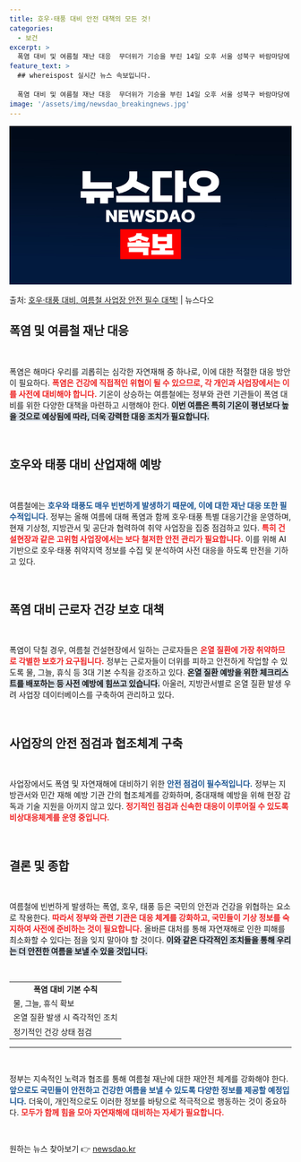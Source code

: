 ```yaml
---
title: 호우·태풍 대비 안전 대책의 모든 것!
categories:
  - 보건
excerpt: >
  폭염 대비 및 여름철 재난 대응  무더위가 기승을 부린 14일 오후 서울 성북구 바람마당에 설치된 ‘생수 나…
feature_text: >
  ## whereispost 실시간 뉴스 속보입니다.

  폭염 대비 및 여름철 재난 대응  무더위가 기승을 부린 14일 오후 서울 성북구 바람마당에 설치된 ‘생수 나…
image: '/assets/img/newsdao_breakingnews.jpg'
---
```


![뉴스다오 속보](/assets/img/newsdao_breakingnews.jpg)

<p>출처: <a href="https://newsdao.kr/5055" rel="dofollow">호우·태풍 대비, 여름철 사업장 안전 필수 대책!</a> | 뉴스다오</p>

<h2 data-ke-size="size26">폭염 및 여름철 재난 대응</h2>

<p data-ke-size="size16">&nbsp;</p>

폭염은 해마다 우리를 괴롭히는 심각한 자연재해 중 하나로, 이에 대한 적절한 대응 방안이 필요하다. <b><span style="color: #ee2323;">폭염은 건강에 직접적인 위협이 될 수 있으므로, 각 개인과 사업장에서는 이를 사전에 대비해야 합니다.</span></b> 기온이 상승하는 여름철에는 정부와 관련 기관들이 폭염 대비를 위한 다양한 대책을 마련하고 시행해야 한다. <b><span style="background-color: #21538527;">이번 여름은 특히 기온이 평년보다 높을 것으로 예상됨에 따라, 더욱 강력한 대응 조치가 필요합니다.</span></b> 

<br/>

<h2 data-ke-size="size26">호우와 태풍 대비 산업재해 예방</h2>

<p data-ke-size="size16">&nbsp;</p>

여름철에는 <b><span style="color: #1a5490;">호우와 태풍도 매우 빈번하게 발생하기 때문에, 이에 대한 재난 대응 또한 필수적입니다.</span></b> 정부는 올해 여름에 대해 폭염과 함께 호우·태풍 특별 대응기간을 운영하며, 현재 기상청, 지방관서 및 공단과 협력하여 취약 사업장을 집중 점검하고 있다. <b><span style="color: #ee2323;">특히 건설현장과 같은 고위험 사업장에서는 보다 철저한 안전 관리가 필요합니다.</span></b> 이를 위해 AI 기반으로 호우·태풍 취약지역 정보를 수집 및 분석하여 사전 대응을 하도록 만전을 기하고 있다.  

<br/>

<h2 data-ke-size="size26">폭염 대비 근로자 건강 보호 대책</h2>

<p data-ke-size="size16">&nbsp;</p>

폭염이 닥칠 경우, 여름철 건설현장에서 일하는 근로자들은 <b><span style="color: #ee2323;">온열 질환에 가장 취약하므로 각별한 보호가 요구됩니다.</span></b> 정부는 근로자들이 더위를 피하고 안전하게 작업할 수 있도록 물, 그늘, 휴식 등 3대 기본 수칙을 강조하고 있다. <b><span style="background-color: #21538527;">온열 질환 예방을 위한 체크리스트를 배포하는 등 사전 예방에 힘쓰고 있습니다.</span></b> 아울러, 지방관서별로 온열 질환 발생 우려 사업장 데이터베이스를 구축하여 관리하고 있다. 

<br/>

<h2 data-ke-size="size26">사업장의 안전 점검과 협조체계 구축</h2>

<p data-ke-size="size16">&nbsp;</p>

사업장에서도 폭염 및 자연재해에 대비하기 위한 <b><span style="color: #1a5490;">안전 점검이 필수적입니다.</span></b> 정부는 지방관서와 민간 재해 예방 기관 간의 협조체계를 강화하며, 중대재해 예방을 위해 현장 감독과 기술 지원을 아끼지 않고 있다. <b><span style="color: #ee2323;">정기적인 점검과 신속한 대응이 이루어질 수 있도록 비상대응체계를 운영 중입니다.</span></b> 

<br/>

<h2 data-ke-size="size26">결론 및 종합</h2>

<p data-ke-size="size16">&nbsp;</p>

여름철에 빈번하게 발생하는 폭염, 호우, 태풍 등은 국민의 안전과 건강을 위협하는 요소로 작용한다. <b><span style="color: #ee2323;">따라서 정부와 관련 기관은 대응 체계를 강화하고, 국민들이 기상 정보를 숙지하여 사전에 준비하는 것이 필요합니다.</span></b> 올바른 대처를 통해 자연재해로 인한 피해를 최소화할 수 있다는 점을 잊지 말아야 할 것이다. <b><span style="background-color: #21538527;">이와 같은 다각적인 조치들을 통해 우리는 더 안전한 여름을 보낼 수 있을 것입니다.</span></b> 

<br/>

<table style="width: 100%;">
    <tr>
        <td style="text-align: center; height: 17px;"><b>폭염 대비 기본 수칙</b></td>
    </tr>
    <tr>
        <td>물, 그늘, 휴식 확보</td>
    </tr>
    <tr>
        <td>온열 질환 발생 시 즉각적인 조치</td>
    </tr>
    <tr>
        <td>정기적인 건강 상태 점검</td>
    </tr>
</table>

<hr/>
<p data-ke-size="size16">&nbsp;</p>

정부는 지속적인 노력과 협조를 통해 여름철 재난에 대한 재안전 체계를 강화해야 한다. <b><span style="color: #1a5490;">앞으로도 국민들이 안전하고 건강한 여름을 보낼 수 있도록 다양한 정보를 제공할 예정입니다.</span></b> 더욱이, 개인적으로도 이러한 정보를 바탕으로 적극적으로 행동하는 것이 중요하다. <b><span style="color: #ee2323;">모두가 함께 힘을 모아 자연재해에 대비하는 자세가 필요합니다.</span></b>

<p data-ke-size="size16">&nbsp;</p> 

원하는 뉴스 찾아보기 👉 <a href="https://newsdao.kr" rel="dofollow">newsdao.kr</a>


